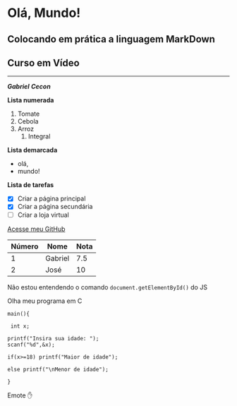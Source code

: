 # Olá, Mundo!
## Colocando em prática a linguagem MarkDown
## Curso em Vídeo
***
_**Gabriel**_ __*Cecon*__ 

**Lista numerada**
1. Tomate
1. Cebola
1. Arroz
   1. Integral
   
**Lista demarcada**
* olá,
* mundo!

**Lista de tarefas**
- [x] Criar a página principal
- [x] Criar a página secundária
- [ ] Criar a loja virtual

[Acesse meu GitHub](https://github.com/ceconcarlsen)

Número | Nome | Nota
---|---|---|
1 | Gabriel | 7.5
2 | José | 10

Não estou entendendo o comando `document.getElementById()` do JS

Olha meu programa em C

```
main(){
    
 int x;

printf("Insira sua idade: ");
scanf("%d",&x);

if(x>=18) printf("Maior de idade");

else printf("\nMenor de idade");

} 
```

Emote
:hand:
